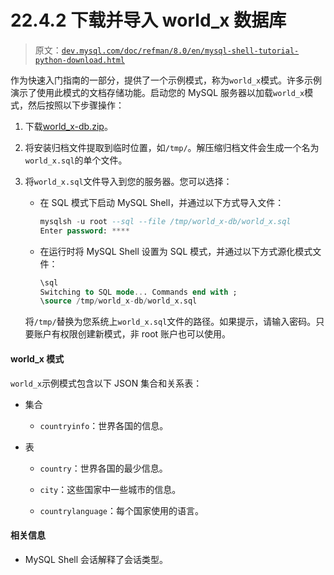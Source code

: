 # 22.4.2 下载并导入 world_x 数据库

> 原文：[`dev.mysql.com/doc/refman/8.0/en/mysql-shell-tutorial-python-download.html`](https://dev.mysql.com/doc/refman/8.0/en/mysql-shell-tutorial-python-download.html)

作为快速入门指南的一部分，提供了一个示例模式，称为`world_x`模式。许多示例演示了使用此模式的文档存储功能。启动您的 MySQL 服务器以加载`world_x`模式，然后按照以下步骤操作：

1.  下载[world_x-db.zip](http://downloads.mysql.com/docs/world_x-db.zip)。

1.  将安装归档文件提取到临时位置，如`/tmp/`。解压缩归档文件会生成一个名为`world_x.sql`的单个文件。

1.  将`world_x.sql`文件导入到您的服务器。您可以选择：

    +   在 SQL 模式下启动 MySQL Shell，并通过以下方式导入文件：

        ```sql
        mysqlsh -u root --sql --file /tmp/world_x-db/world_x.sql
        Enter password: ****
        ```

    +   在运行时将 MySQL Shell 设置为 SQL 模式，并通过以下方式源化模式文件：

        ```sql
        \sql
        Switching to SQL mode... Commands end with ;
        \source /tmp/world_x-db/world_x.sql
        ```

    将`/tmp/`替换为您系统上`world_x.sql`文件的路径。如果提示，请输入密码。只要账户有权限创建新模式，非 root 账户也可以使用。

#### world_x 模式

`world_x`示例模式包含以下 JSON 集合和关系表：

+   集合

    +   `countryinfo`：世界各国的信息。

+   表

    +   `country`：世界各国的最少信息。

    +   `city`：这些国家中一些城市的信息。

    +   `countrylanguage`：每个国家使用的语言。

#### 相关信息

+   MySQL Shell 会话解释了会话类型。
